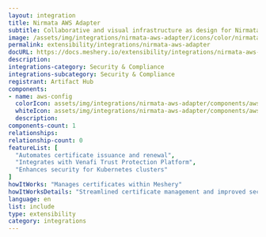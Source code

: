 ```yaml
---
layout: integration
title: Nirmata AWS Adapter
subtitle: Collaborative and visual infrastructure as design for Nirmata AWS Adapter
image: /assets/img/integrations/nirmata-aws-adapter/icons/color/nirmata-aws-adapter-color.svg
permalink: extensibility/integrations/nirmata-aws-adapter
docURL: https://docs.meshery.io/extensibility/integrations/nirmata-aws-adapter
description: 
integrations-category: Security & Compliance
integrations-subcategory: Security & Compliance
registrant: Artifact Hub
components: 
- name: aws-config
  colorIcon: assets/img/integrations/nirmata-aws-adapter/components/aws-config/icons/color/aws-config-color.svg
  whiteIcon: assets/img/integrations/nirmata-aws-adapter/components/aws-config/icons/white/aws-config-white.svg
  description: 
components-count: 1
relationships: 
relationship-count: 0
featureList: [
  "Automates certificate issuance and renewal",
  "Integrates with Venafi Trust Protection Platform",
  "Enhances security for Kubernetes clusters"
]
howItWorks: "Manages certificates within Meshery"
howItWorksDetails: "Streamlined certificate management and improved security in Kubernetes"
language: en
list: include
type: extensibility
category: integrations
---
```

